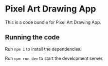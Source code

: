 
  # Pixel Art Drawing App

  This is a code bundle for Pixel Art Drawing App. 

  ## Running the code

  Run `npm i` to install the dependencies.

  Run `npm run dev` to start the development server.
  